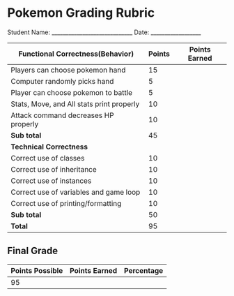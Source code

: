 # Pokemon Grading Rubric

Student Name: _____________________________ Date: __________________



| Functional Correctness(Behavior) | Points | Points Earned |
| ---------------------------------| :----- | -- |
| Players can choose pokemon hand | 15 | |
| Computer randomly picks hand | 5| |
| Player can choose pokemon to battle | 5 | |
| Stats, Move, and  All stats print properly | 10 | |
| Attack command decreases HP properly | 10 | |
| **Sub total** | 45 | |
| **Technical Correctness** | | |
| Correct use of classes | 10 | |
| Correct use of inheritance | 10 | |
| Correct use of instances | 10 | |
| Correct use of variables and game loop | 10 | |
| Correct use of printing/formatting | 10 | |
| **Sub total** | 50  | |
| **Total** | 95 | |


## Final Grade

| **Points Possible** | **Points Earned** | Percentage |
| --- | --- | --- |
| 95 |     |     |
